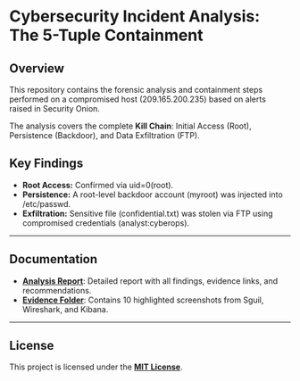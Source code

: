 # Cybersecurity Incident Analysis: The 5-Tuple Containment

## Overview
This repository contains the forensic analysis and containment steps performed on a compromised host (209.165.200.235) based on alerts raised in Security Onion.

The analysis covers the complete **Kill Chain**: Initial Access (Root), Persistence (Backdoor), and Data Exfiltration (FTP).

## Key Findings
- **Root Access:** Confirmed via uid=0(root).
- **Persistence:** A root-level backdoor account (myroot) was injected into /etc/passwd.
- **Exfiltration:** Sensitive file (confidential.txt) was stolen via FTP using compromised credentials (analyst:cyberops).

---

## Documentation
- **[Analysis Report](ANALYSIS_REPORT.md)**: Detailed report with all findings, evidence links, and recommendations.
- **[Evidence Folder](Evidence/)**: Contains 10 highlighted screenshots from Sguil, Wireshark, and Kibana.

---

## License
This project is licensed under the **[MIT License](LICENSE)**.

